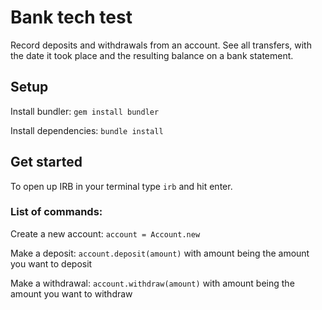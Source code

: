 # Bank tech test

Record deposits and withdrawals from an account. See all transfers, with the date it took place and the resulting balance on a bank statement.

## Setup
Install bundler:
`gem install bundler`

Install dependencies:
`bundle install`

## Get started

To open up IRB in your terminal type `irb` and hit enter.

### List of commands:

Create a new account:
`account = Account.new`

Make a deposit:
`account.deposit(amount)`
with amount being the amount you want to deposit

Make a withdrawal:
`account.withdraw(amount)`
with amount being the amount you want to withdraw
